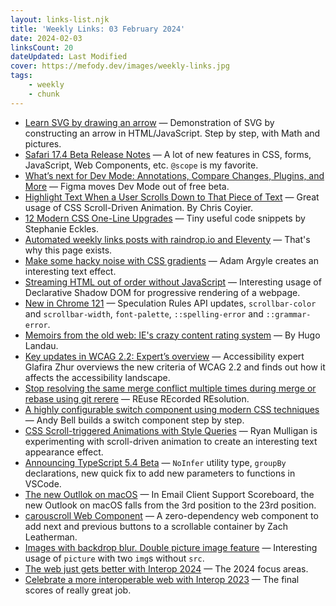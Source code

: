 ```yaml
---
layout: links-list.njk
title: 'Weekly Links: 03 February 2024'
date: 2024-02-03
linksCount: 20
dateUpdated: Last Modified
cover: https://mefody.dev/images/weekly-links.jpg
tags:
    - weekly
    - chunk
---
```

* [Learn SVG by drawing an arrow](https://blog.shalvah.me/posts/learn-svg-by-drawing-an-arrow) — Demonstration of SVG by constructing an arrow in HTML/JavaScript. Step by step, with Math and pictures.
* [Safari 17.4 Beta Release Notes](https://developer.apple.com/documentation/safari-release-notes/safari-17_4-release-notes) — A lot of new features in CSS, forms, JavaScript, Web Components, etc. `@scope` is my favorite.
* [What’s next for Dev Mode: Annotations, Compare Changes, Plugins, and More](https://www.figma.com/blog/dev-mode-ga/) — Figma moves Dev Mode out of free beta.
* [Highlight Text When a User Scrolls Down to That Piece of Text](https://frontendmasters.com/blog/highlight-text-when-a-user-scrolls-down-to-that-piece-of-text/) — Great usage of CSS Scroll-Driven Animation. By Chris Coyier.
* [12 Modern CSS One-Line Upgrades](https://moderncss.dev/12-modern-css-one-line-upgrades/) — Tiny useful code snippets by Stephanie Eckles.
* [Automated weekly links posts with raindrop.io and Eleventy](https://localghost.dev/blog/automated-weekly-links-posts-with-raindrop-io-and-eleventy/) — That's why this page exists.
* [Make some hacky noise with CSS gradients](https://nerdy.dev/hacky-css-noise-with-repeating-gradients) — Adam Argyle creates an interesting text effect.
* [Streaming HTML out of order without JavaScript](https://lamplightdev.com/blog/2024/01/10/streaming-html-out-of-order-without-javascript/) — Interesting usage of Declarative Shadow DOM for progressive rendering of a webpage.
* [New in Chrome 121](https://developer.chrome.com/blog/new-in-chrome-121?hl=en) — Speculation Rules API updates, `scrollbar-color` and `scrollbar-width`, `font-palette`, `::spelling-error` and `::grammar-error`.
* [Memoirs from the old web: IE's crazy content rating system](https://www.devever.net/~hl/pics) — By Hugo Landau.
* [Key updates in WCAG 2.2: Expert’s overview](https://spur-i-t.com/blog/key-updates-in-wcag-2-2-experts-overview/amp/) — Accessibility expert Glafira Zhur overviews the new criteria of WCAG 2.2 and finds out how it affects the accessibility landscape.
* [Stop resolving the same merge conflict multiple times during merge or rebase using git rerere](https://pawelgrzybek.com/stop-resolving-the-same-merge-conflict-multiple-times-during-merge-or-rebase-using-git-rerere/) — REuse REcorded REsolution.
* [A highly configurable switch component using modern CSS techniques](https://piccalil.li/blog/a-highly-configurable-switch-component-using-modern-css/) — Andy Bell builds a switch component step by step.
* [CSS Scroll-triggered Animations with Style Queries](https://ryanmulligan.dev/blog/scroll-triggered-animations-style-queries/) — Ryan Mulligan is experimenting with scroll-driven animation to create an interesting text appearance effect.
* [Announcing TypeScript 5.4 Beta](https://devblogs.microsoft.com/typescript/announcing-typescript-5-4-beta/) — `NoInfer` utility type, `groupBy` declarations, new quick fix to add new parameters to functions in VSCode.
* [The new Outllok on macOS](https://www.caniemail.com/news/2024-01-29-new-outlook-macos/) — In Email Client Support Scoreboard, the new Outlook on macOS falls from the 3rd position to the 23rd position.
* [carouscroll Web Component](https://www.zachleat.com/web/carouscroll/) — A zero-dependency web component to add next and previous buttons to a scrollable container by Zach Leatherman.
* [Images with backdrop blur. Double picture image feature](https://codepen.io/monochromer/pen/abMqObP) — Interesting usage of `picture` with two `img`s without `src`.
* [The web just gets better with Interop 2024](https://webkit.org/blog/14955/the-web-just-gets-better-with-interop/) — The 2024 focus areas.
* [Celebrate a more interoperable web with Interop 2023](https://web.dev/blog/interop-2023-wrapup) — The final scores of really great job.
